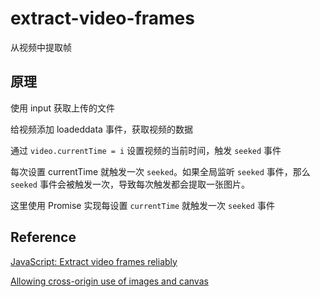 # extract-video-frames

从视频中提取帧

## 原理

使用 input 获取上传的文件

给视频添加 loadeddata 事件，获取视频的数据

通过 `video.currentTime = i` 设置视频的当前时间，触发 `seeked` 事件

每次设置 currentTime 就触发一次 `seeked`。如果全局监听 `seeked` 事件，那么 `seeked` 事件会被触发一次，导致每次触发都会提取一张图片。

这里使用 Promise 实现每设置 `currentTime` 就触发一次 `seeked` 事件

## Reference

[JavaScript: Extract video frames reliably](https://stackoverflow.com/questions/32699721/javascript-extract-video-frames-reliably])

[Allowing cross-origin use of images and canvas](https://developer.mozilla.org/en-US/docs/Web/HTML/CORS_enabled_image#security_and_tainted_canvases)

